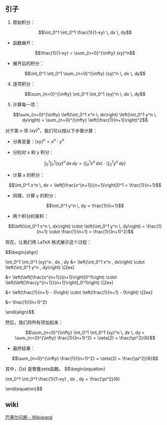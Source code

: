 ## 引子
1. 原始积分：

$$\int_0^1 \int_0^1 \frac{1}{1-xy} \, dx \, dy$$

- 函数展开：

$$\frac{1}{1-xy} = \sum_{n=0}^{\infty} (xy)^n$$

- 展开后的积分：

$$\int_0^1 \int_0^1 \sum_{n=0}^{\infty} (xy)^n \, dx \, dy$$

4. 逐项积分：

$$\sum_{n=0}^{\infty} \int_0^1 \int_0^1 (xy)^n \, dx \, dy$$

5. 计算每一项：

$$\sum_{n=0}^{\infty} \left(\int_0^1 x^n \, dx\right) \left(\int_0^1 y^n \, dy\right) = \sum_{n=0}^{\infty} \left(\frac{1}{n+1}\right)^2$$

对于第 n 项 $(xy)^n$，我们可以按以下步骤计算：

- 分离变量：$(xy)^n = x^n \cdot y^n$

- 分别对 x 和 y 积分：

$$\int_0^1 \int_0^1 (xy)^n \, dx \, dy = \left(\int_0^1 x^n \, dx\right) \cdot \left(\int_0^1 y^n \, dy\right)$$

- 计算 x 的积分：

$$\int_0^1 x^n \, dx = \left[\frac{x^{n+1}}{n+1}\right]0^1 = \frac{1}{n+1}$$

- 同理，计算 y 的积分：

$$\int_0^1 y^n \, dy = \frac{1}{n+1}$$

- 两个积分的乘积：

$$\left(\int_0^1 x^n \, dx\right) \cdot \left(\int_0^1 y^n \, dy\right) = \frac{1}{n+1} \cdot \frac{1}{n+1} = \frac{1}{(n+1)^2}$$

现在，让我们用 LaTeX 格式展示这个过程：

$$\begin{align}

\int_0^1 \int_0^1 (xy)^n \, dx \, dy &= \left(\int_0^1 x^n \, dx\right) \cdot \left(\int_0^1 y^n \, dy\right) \\[2ex]

&= \left(\left[\frac{x^{n+1}}{n+1}\right]0^1\right) \cdot \left(\left[\frac{y^{n+1}}{n+1}\right]_0^1\right) \\[2ex]

&= \left(\frac{1}{n+1} - 0\right) \cdot \left(\frac{1}{n+1} - 0\right) \\[2ex]

&= \frac{1}{(n+1)^2}

\end{align}$$

然后，我们将所有项加起来：

$$\sum_{n=0}^{\infty} \int_0^1 \int_0^1 (xy)^n \, dx \, dy = \sum_{n=0}^{\infty} \frac{1}{(n+1)^2} = \zeta(2) = \frac{\pi^2}{6}$$

- 最终结果：

$$\sum_{n=0}^{\infty} \frac{1}{(n+1)^2} = \zeta(2) = \frac{\pi^2}{6}$$

其中，$\zeta(s)$ 是黎曼zeta函数。
 $$\begin{equation}

\int_0^1 \int_0^1 \frac{1}{1-xy} \, dx \, dy = \frac{\pi^2}{6}

\end{equation}$$
## wiki
[巴塞尔问题 - Wikiwand](https://www.wikiwand.com/zh-hans/articles/%E5%B7%B4%E5%A1%9E%E5%B0%94%E9%97%AE%E9%A2%98)